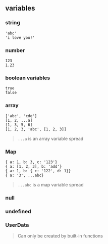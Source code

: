## variables

### string
```
'abc'
'i love you!'

```


### number
```
123
1.23
```


### boolean variables
```
true
false
```


### array
```
['abc', 'cde']
[1, 2, ...a]
[1, 3, 5, 6]
[1, 2, 3, 'abc', [1, 2, 3]]
```

> `...a` is an array variable spread

### Map
```
{ a: 1, b: 3, c: '123'}
{ a: [1, 2, 3], b: 'add'}
{ a: 1, b: { c: '122', d: 1}}
{ a: '3', ...abc}
```



> `...abc` is a map variable spread

### null

### undefined

### UserData

> Can only be created by built-in functions
